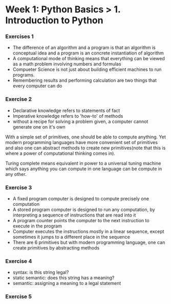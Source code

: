 # Week 1: Python Basics > 1. Introduction to Python

### Exercises 1
+ The difference of an algorithm and a program is that an algorithm is conceptual idea and a program is an concrete instantiation of algorithm
+ A computational mode of thinking means that everything can be viewed as a math problem involving numbers and formulas
+ Compueter Science is not just about building efficient machines to run programs.
+ Remembering results and performing calculation are two things that every computer can do   

### Exercise 2
+ Declarative knowledge refers to statements of fact
+ Imperative knowledge refers to 'how-to' of methods
+ without a recipe for solving a problem given, a computer cannot generate one on it's own

With a simple set of primitives, one should be able to compute anything. Yet modern programming languages have more convenient set of primitives and also one can abstract methods to create new primitives(note that this is where a power of computational thinking comes in).

Turing complete means equivalent in power to a universal tuning machine which says anything you can compute in one language can be compute in any other.

### Exercise 3
+ A fixed program computer is designed to compute precisely one computation
+ A stored program computer is designed to run any computation, by interpreting a sequence of instructions that are read into it
+ A program counter points the computer to the next instruction to execute in the program
+ Computer executes the instructions mostly in a linear sequence, except sometimes it jumps to a different place in the sequence
+ There are 6 primitives but with modern programming language, one can create primitives by abstracting methods

### Exercise 4
+ syntax: is this string legal?
+ static semantic: does this string has a meaning?
+ semantic: assigning a meaning to a legal statement

### Exercise 5
